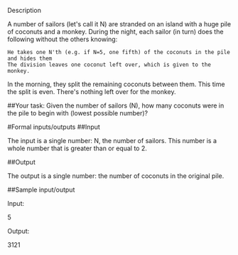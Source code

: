 Description

A number of sailors (let's call it N) are stranded on an island with a huge pile of coconuts and a monkey. During the night, each sailor (in turn) does the following without the others knowing:

    He takes one N'th (e.g. if N=5, one fifth) of the coconuts in the pile and hides them
    The division leaves one coconut left over, which is given to the monkey.

In the morning, they split the remaining coconuts between them. This time the split is even. There's nothing left over for the monkey.

##Your task: Given the number of sailors (N), how many coconuts were in the pile to begin with (lowest possible number)?

#Formal inputs/outputs
##Input

The input is a single number: N, the number of sailors. This number is a whole number that is greater than or equal to 2.

##Output

The output is a single number: the number of coconuts in the original pile.

##Sample input/output

Input:

5

Output:

3121


